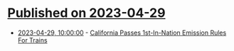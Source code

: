 # [Published on 2023-04-29](index.md)

* [2023-04-29, 10:00:00](https://tech.slashdot.org/story/23/04/28/2327221/california-passes-1st-in-nation-emission-rules-for-trains?utm_source=rss1.0mainlinkanon&utm_medium=feed) - [California Passes 1st-In-Nation Emission Rules For Trains](https://tech.slashdot.org/story/23/04/28/2327221/california-passes-1st-in-nation-emission-rules-for-trains?utm_source=rss1.0mainlinkanon&utm_medium=feed)
